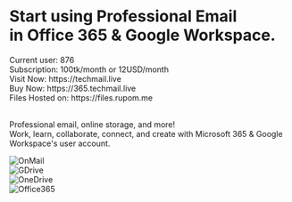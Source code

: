 <h1 data-aos="fade" data-aos-easing="linear" data-aos-duration="1000" data-aos-once="true" class="display-3 text-white font-weight-bold my-5 aos-init aos-animate">
Start using Professional Email<br>in Office 365 & Google Workspace.
</h1>
Current user: 876 <br>
Subscription: 100tk/month or 12USD/month<br>
Visit Now:  https://techmail.live <br>
Buy Now: https://365.techmail.live <br>
Files Hosted on: https://files.rupom.me
<br>
<br>
<p data-aos="fade" data-aos-easing="linear" data-aos-duration="1000" data-aos-once="true" class="lead text-white my-4 aos-init aos-animate">
Professional email, online storage, and more!
<br> Work, learn, collaborate, connect, and create with Microsoft 365 & Google Workspace's user account.
</p>
 
![OnMail](https://files.rupom.me/static/media/img/OnMail-Professional-User-Email-2.png) 
<br>
![GDrive](https://files.rupom.me/static/media/img/GDrive-storage.png)
<br>
![OneDrive](https://files.rupom.me/static/media/img/OneDrive-Metrics.png)
<br>
![Office365](https://files.rupom.me/static/media/img/office365-install.png)

